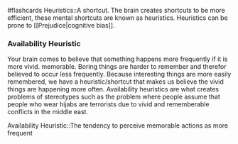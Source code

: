 #flashcards
Heuristics::A shortcut. The brain creates shortcuts to be more efficient, these mental shortcuts are known as heuristics. Heuristics can be prone to [[Prejudice|cognitive bias]].
<!--SR:!2023-11-08,3,250-->

### Availability Heuristic
Your brain comes to believe that something happens more frequently if it is more vivid. memorable. Boring things are harder to remember and therefor believed to occur less frequently. Because interesting things are more easily remembered, we have a heuristic/shortcut that makes us believe the vivid things are happening more often. Availability heuristics are what creates problems of stereotypes such as the problem where people assume that people who wear hijabs are terrorists due to vivid and rememberable conflicts in the middle east. 

Availability Heuristic::The tendency to perceive memorable actions as more frequent
<!--SR:!2023-11-09,4,270-->